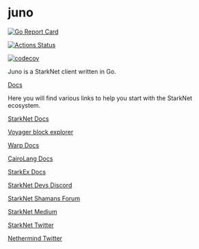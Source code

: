 # juno

[![Go Report Card](https://goreportcard.com/badge/github.com/NethermindEth/juno)](https://goreportcard.com/report/github.com/NethermindEth/juno)

[![Actions Status](https://github.com/NethermindEth/juno/actions/workflows/juno-build.yml/badge.svg)](https://github.com/NethermindEth/juno/actions)

[![codecov](https://codecov.io/gh/NethermindEth/juno/branch/main/graph/badge.svg)](https://codecov.io/gh/NethermindEth/juno)

Juno is a StarkNet client written in Go.

[Docs](https://nethermindeth.github.io/juno/)

Here you will find various links to help you start with the StarkNet ecosystem.

[StarkNet Docs](https://starknet.io/)

[Voyager block explorer](https://voyager.online)

[Warp Docs](https://github.com/NethermindEth/warp)

[CairoLang Docs](https://www.cairo-lang.org/)

[StarkEx Docs](https://docs.starkware.co/starkex-v4)

[StarkNet Devs Discord](https://discord.com/invite/uJ9HZTUk2Y)

[StarkNet Shamans Forum](https://community.starknet.io/)

[StarkNet Medium](https://medium.com/starkware/starknet/home)

[StarkNet Twitter](https://twitter.com/Starknet_Intern)

[Nethermind Twitter](https://twitter.com/NethermindEth)
